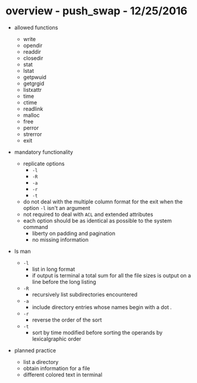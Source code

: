 # overview - push_swap - 12/25/2016



* allowed functions
	* write
	* opendir
	* readdir
	* closedir
	* stat
	* lstat
	* getpwuid
	* getgrgid
	* listxattr
	* time
	* ctime
	* readlink
	* malloc
	* free
	* perror
	* strerror
	* exit

* mandatory functionality
	* replicate options
		* `-l`
		* `-R`
		* `-a`
		* `-r`
		* `-t`
	* do not deal with the multiple column format for the exit when the option 	`-l` isn't an argument
	* not required to deal with `ACL` and extended attributes
	* each option should be as identical as possible to the system command
		* liberty on padding and pagination
		* no missing information	

* ls man
	* `-l`
		* list in long format
		* if output is terminal a total sum for all the file sizes is output on a line before the long listing
	* `-R`	
		* recursively list subdirectories encountered
	* `-a`
		* include directory entries whose names begin with a dot *.*
	* `-r`
		* reverse the order of the sort
	* `-t`
		* sort by time modified before sorting the operands by lexicalgraphic order

* planned practice
	* list a directory
	* obtain information for a file
	* different colored text in terminal 





